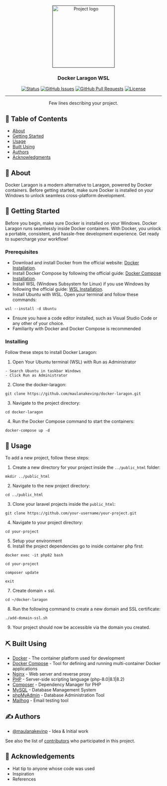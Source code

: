 <p align="center">
  <a href="" rel="noopener">
 <img width=200px height=200px src="https://encrypted-tbn0.gstatic.com/images?q=tbn:ANd9GcTpOFdvSMFGIcIlIhqKU2AYPv5m3WDP3gCvxw&s" alt="Project logo"></a>
</p>

<h3 align="center">Docker Laragon WSL</h3>

<div align="center">

[![Status](https://img.shields.io/badge/status-active-success.svg)]()
[![GitHub Issues](https://img.shields.io/github/issues/maulanakevinp/docker-laragon.svg)](https://github.com/maulanakevinp/docker-laragon/issues)
[![GitHub Pull Requests](https://img.shields.io/github/issues-pr/maulanakevinp/docker-laragon.svg)](https://github.com/maulanakevinp/docker-laragon/pulls)
[![License](https://img.shields.io/badge/license-MIT-blue.svg)](/LICENSE)

</div>

---

<p align="center"> Few lines describing your project.
    <br> 
</p>

## 📝 Table of Contents

- [About](#about)
- [Getting Started](#getting_started)
- [Usage](#usage)
- [Built Using](#built_using)
- [Authors](#authors)
- [Acknowledgments](#acknowledgement)

## 🧐 About <a name = "about"></a>
Docker Laragon is a modern alternative to Laragon, powered by Docker containers. Before getting started, make sure Docker is installed on your Windows to unlock seamless cross-platform development.

## 🏁 Getting Started <a name = "getting_started"></a>

Before you begin, make sure Docker is installed on your Windows. Docker Laragon runs seamlessly inside Docker containers. With Docker, you unlock a portable, consistent, and hassle-free development experience. Get ready to supercharge your workflow!

### Prerequisites

- Download and install Docker from the official website: [Docker Installation](https://docs.docker.com/get-docker/).
- Install Docker Compose by following the official guide: [Docker Compose Installation](https://docs.docker.com/compose/install/).
- Install WSL (Windows Subsystem for Linux) if you use Windows by following the official guide: [WSL Installation](https://docs.microsoft.com/en-us/windows/wsl/install).
- Install Ubuntu with WSL. Open your terminal and follow these commands:
```
wsl --install -d Ubuntu
```
- Ensure you have a code editor installed, such as Visual Studio Code or any other of your choice.
- Familiarity with Docker and Docker Compose is recommended

### Installing

Follow these steps to install Docker Laragon:
1. Open Your Ubuntu terminal (WSL) with Run as Administrator
```
- Search Ubuntu in taskbar Windows
- Click Run as Administrator
```

2. Clone the docker-laragon:

```
git clone https://github.com/maulanakevinp/docker-laragon.git 
```

3. Navigate to the project directory:

```
cd docker-laragon
```

4. Run the Docker Compose command to start the containers:

```
docker-compose up -d
```

## 🎈 Usage <a name="usage"></a>

To add a new project, follow these steps:

1. Create a new directory for your project inside the `../public_html` folder:

```
mkdir ../public_html
```

2. Navigate to the new project directory:

```
cd ../public_html
```

3. Clone your laravel projects inside the `public_html`:

```
git clone https://github.com/your-username/your-project.git
```

4. Navigate to your project directory:

```
cd your-project
```

5. Setup your environment
6. Install the project dependencies go to inside container php first:

```
docker exec -it php82 bash
```
```
cd your-project
```
```
composer update
```
```
exit
```

7. Create domain + ssl. 

```
cd ~/docker-laragon
```

8. Run the following command to create a new domain and SSL certificate:

```
./add-domain-ssl.sh
```

9. Your project should now be accessible via the domain you created.

## ⛏️ Built Using <a name = "built_using"></a>

- [Docker](https://www.docker.com/) - The container platform used for development
- [Docker Compose](https://docs.docker.com/compose/) - Tool for defining and running multi-container Docker applications
- [Nginx](https://www.nginx.com/) - Web server and reverse proxy
- [PHP](https://www.php.net/) - Server-side scripting language (php-8.0|8.1|8.2)
- [Composer](https://getcomposer.org/) - Dependency Manager for PHP
- [MySQL](https://www.mysql.com/) - Database Management System
- [phpMyAdmin](https://www.phpmyadmin.net/) - Database Administration Tool
- [Mailhog](https://github.com/mailhog/MailHog) - Email testing tool

## ✍️ Authors <a name = "authors"></a>

- [@maulanakevinp](https://github.com/maulanakevinp) - Idea & Initial work

See also the list of [contributors](https://github.com/maulanakevinp/docker-laragon/contributors) who participated in this project.

## 🎉 Acknowledgements <a name = "acknowledgement"></a>

- Hat tip to anyone whose code was used
- Inspiration
- References

